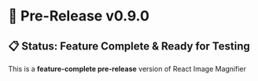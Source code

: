 # 🚀 Pre-Release v0.9.0

## 📋 Status: Feature Complete & Ready for Testing

This is a **feature-complete pre-release** version of React Image Magnifier 